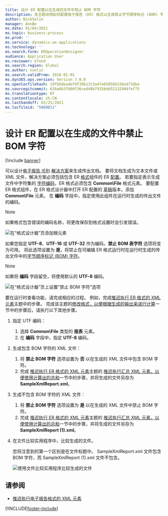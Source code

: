 ```yaml
---
title: 设计 ER 配置以在生成的文件中禁止 BOM 字符
description: 本主题说明如何配置电子报告 (ER) 格式以生成禁止字节顺序标记 (BOM) 字符的报表。
author: NickSelin
manager: AnnBe
ms.date: 01/04/2021
ms.topic: business-process
ms.prod: ''
ms.service: dynamics-ax-applications
ms.technology: ''
ms.search.form: EROperationDesigner
audience: Application User
ms.reviewer: kfend
ms.search.region: Global
ms.author: nselin
ms.search.validFrom: 2018-01-01
ms.dyn365.ops.version: Version 7.0.0
ms.openlocfilehash: 19fbbdea4bfdf30b1313a47e65056b536ed73dbe
ms.sourcegitcommit: 630a0b3f800f36ced49b79156dd52132904fef75
ms.translationtype: HT
ms.contentlocale: zh-CN
ms.lasthandoff: 01/25/2021
ms.locfileid: "5060811"
---
```

# <a name="design-er-configurations-to-suppress-bom-characters-in-generated-files"></a>设计 ER 配置以在生成的文件中禁止 BOM 字符

[!include [banner](../includes/banner.md)]

可以设计[电子报告 (ER)](general-electronic-reporting.md) [解决方案](er-quick-start1-new-solution.md)来生成传出文档。 要将文档生成为文本文件或 XML 文件，解决方案必须包括包含 ER [格式](general-electronic-reporting.md#FormatComponentOutbound)组件的 ER [配置](general-electronic-reporting.md#Configuration)。 若要指定表示生成文件中字符集的 [字符编码](https://docs.microsoft.com/windows/win32/intl/character-sets)，ER 格式必须包含 **Common\\File** 格式元素。 要配置 ER 格式组件，在 ER 格式设计器中打开 ER 配置的 [草稿](general-electronic-reporting.md#component-versioning)版本，添加 **Common\\File** 元素。 在 **编码** 字段中，指定使用此组件在运行时生成的传出文件的编码。

> [!NOTE]
> 如果格式包含错误的编码名称，将更改保存到格式设置时会引发错误。

![在“格式设计器”页添加根元素](./media/er-suppress-bom-characters-image1.gif)

如果您指定 **UTF-8**、**UTF-16** 或 **UTF-32** 作为编码，**禁止 BOM 表字符** 选项将变为可用。 将此选项设置为 **是**，将禁止在可编辑 ER 格式运行时在运行时生成的传出文件中的[字节顺序标记 (BOM) 字符](https://docs.microsoft.com/globalization/encoding/byte-order-mark)。

> [!NOTE]
> 如果将 **编码** 字段留空，将使用默认的 **UTF-8** 编码。

![在“格式设计器”页上设置“禁止 BOM 字符”选项](./media/er-suppress-bom-characters-image2.gif)

要在运行时查看功能，请完成相应的过程。 例如，完成[推迟执行 ER 格式的 XML 元素](er-defer-xml-element.md)主题中的步骤。 完成该主题的[修改格式，以便根据生成的输出来进行计算](er-defer-xml-element.md#modify-the-format-so-that-the-calculation-is-based-on-generated-output)一节中的步骤后，请执行以下其他步骤。

1. 指定 UTF 编码：

    1. 选择 **Common\\File** 类型的 **报表** 元素。
    2. 在 **编码** 字段中，指定 **UTF-8** 编码。

2. 生成包含 BOM 字符的 XML 文件：

    1. 将 **禁止 BOM 字符** 选项设置为 **否** 以在生成的 XML 文件中包含 BOM 字符。
    2. 完成 [推迟执行 ER 格式的 XML 元素](er-defer-xml-element.md)主题的 [推迟执行汇总 XML 元素，以便使用计算出的总和](er-defer-xml-element.md#defer-the-execution-of-the-summary-xml-element-so-that-the-calculated-total-is-used)一节中的步骤，并将生成的文件另存为 **SampleXmlReport.xml**。

3. 生成不包含 BOM 字符的 XML 文件：

    1. 将 **禁止 BOM 字符** 选项设置为 **是** 以在生成的 XML 文件中禁止 BOM 字符。
    2. 完成 [推迟执行 ER 格式的 XML 元素](er-defer-xml-element.md)主题的 [推迟执行汇总 XML 元素，以便使用计算出的总和](er-defer-xml-element.md#defer-the-execution-of-the-summary-xml-element-so-that-the-calculated-total-is-used)一节中的步骤，并将生成的文件另存为 **SampleXmlReport (1).xml**。

4. 在文件比较实用程序中，比较生成的文件。

    您将注意到的第一个区别是在文件标题中。 SampleXmlReport.xml 文件包含 BOM 字符，而 SampleXmlReport (1).xml 文件不包含。

    ![使用文件比较实用程序比较生成的文件](./media/er-suppress-bom-characters-image3.png)

## <a name="see-also"></a>请参阅

- [推迟执行电子报告格式的 XML 元素](er-defer-xml-element.md)


[!INCLUDE[footer-include](../../../includes/footer-banner.md)]